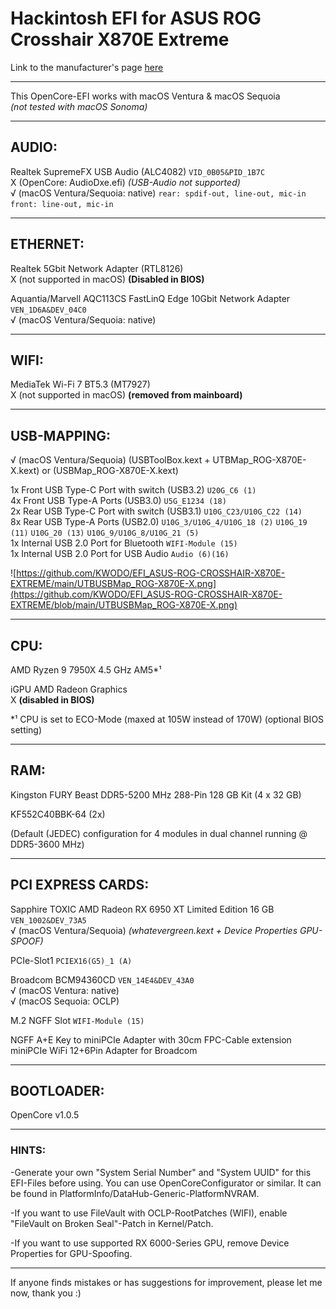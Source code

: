 # Hackintosh EFI for ASUS ROG Crosshair X870E Extreme
Link to the manufacturer's page [here](https://rog.asus.com/motherboards/rog-crosshair/rog-crosshair-x870e-extreme/)

----------------------------------------------------------------------------------------------------------------------
This OpenCore-EFI works with macOS Ventura & macOS Sequoia<br/>
*(not tested with macOS Sonoma)*

----------------------------------------------------------------------------------------------------------------------
## AUDIO:
Realtek SupremeFX USB Audio (ALC4082) `VID_0B05&PID_1B7C`<br />
X (OpenCore: AudioDxe.efi) *(USB-Audio not supported)*<br />
√ (macOS Ventura/Sequoia: native) `rear: spdif-out, line-out, mic-in` `front: line-out, mic-in`

----------------------------------------------------------------------------------------------------------------------
## ETHERNET:
Realtek 5Gbit Network Adapter (RTL8126)<br />
X (not supported in macOS) **(Disabled in BIOS)**

Aquantia/Marvell AQC113CS FastLinQ Edge 10Gbit Network Adapter `VEN_1D6A&DEV_04C0`<br />
√ (macOS Ventura/Sequoia: native)

----------------------------------------------------------------------------------------------------------------------
## WIFI:
MediaTek Wi-Fi 7 BT5.3 (MT7927)<br/>
X (not supported in macOS) **(removed from mainboard)**

----------------------------------------------------------------------------------------------------------------------
## USB-MAPPING:
√ (macOS Ventura/Sequoia) (USBToolBox.kext + UTBMap_ROG-X870E-X.kext) or (USBMap_ROG-X870E-X.kext)<br/>

1x Front USB Type-C Port with switch (USB3.2) `U20G_C6 (1)`<br/>
4x Front USB Type-A Ports (USB3.0) `U5G_E1234 (18)`<br/>
2x Rear USB Type-C Port with switch (USB3.1) `U10G_C23/U10G_C22 (14)`<br/>
8x Rear USB Type-A Ports (USB2.0) `U10G_3/U10G_4/U10G_18 (2)` `U10G_19 (11)` `U10G_20 (13)` `U10G_9/U10G_8/U10G_21 (5)`<br/>
1x Internal USB 2.0 Port for Bluetooth `WIFI-Module (15)`<br/>
1x Internal USB 2.0 Port for USB Audio `Audio (6)(16)`<br/>

![https://github.com/KWODO/EFI_ASUS-ROG-CROSSHAIR-X870E-EXTREME/main/UTBUSBMap_ROG-X870E-X.png](https://github.com/KWODO/EFI_ASUS-ROG-CROSSHAIR-X870E-EXTREME/blob/main/UTBUSBMap_ROG-X870E-X.png)

----------------------------------------------------------------------------------------------------------------------
## CPU:
AMD Ryzen 9 7950X 4.5 GHz AM5*¹

iGPU AMD Radeon Graphics<br/>
X **(disabled in BIOS)**

*¹ CPU is set to ECO-Mode (maxed at 105W instead of 170W) (optional BIOS setting)

----------------------------------------------------------------------------------------------------------------------
## RAM:
Kingston FURY Beast DDR5-5200 MHz 288-Pin 128 GB Kit (4 x 32 GB)

KF552C40BBK-64 (2x)

(Default (JEDEC) configuration for 4 modules in dual channel running @ DDR5-3600 MHz)

----------------------------------------------------------------------------------------------------------------------
## PCI EXPRESS CARDS:
Sapphire TOXIC AMD Radeon RX 6950 XT Limited Edition 16 GB `VEN_1002&DEV_73A5`<br/>
√ (macOS Ventura/Sequoia) *(whatevergreen.kext + Device Properties GPU-SPOOF)*

PCIe-Slot1 `PCIEX16(G5)_1 (A)`

Broadcom BCM94360CD `VEN_14E4&DEV_43A0`<br/>
√ (macOS Ventura: native)<br/>
√ (macOS Sequoia: OCLP)

M.2 NGFF Slot `WIFI-Module (15)`<br/>

NGFF A+E Key to miniPCIe Adapter with 30cm FPC-Cable extension<br/>
miniPCIe WiFi 12+6Pin Adapter for Broadcom

----------------------------------------------------------------------------------------------------------------------
## BOOTLOADER:

OpenCore v1.0.5

----------------------------------------------------------------------------------------------------------------------
### HINTS:

-Generate your own "System Serial Number" and "System UUID" for this EFI-Files before using.
You can use OpenCoreConfigurator or similar.
It can be found in PlatformInfo/DataHub-Generic-PlatformNVRAM.

-If you want to use FileVault with OCLP-RootPatches (WIFI),
enable "FileVault on Broken Seal"-Patch in Kernel/Patch.

-If you want to use supported RX 6000-Series GPU,
remove Device Properties for GPU-Spoofing.

----------------------------------------------------------------------------------------------------------------------
If anyone finds mistakes or has suggestions for improvement, please let me now, thank you :)
